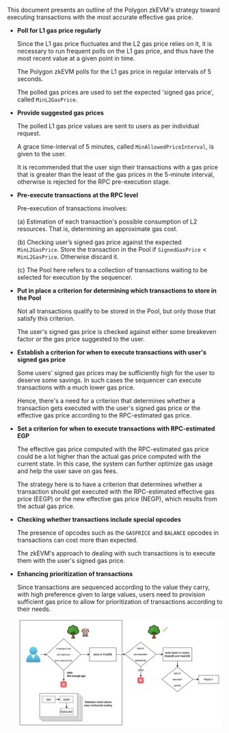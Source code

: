 This document presents an outline of the Polygon zkEVM's strategy toward executing transactions with the most accurate effective gas price.

- **Poll for L1 gas price regularly**
    
    Since the L1 gas price fluctuates and the L2 gas price relies on it, it is necessary to run frequent polls on the L1 gas price, and thus have the most recent value at a given point in time.

    The Polygon zkEVM polls for the L1 gas price in regular intervals of 5 seconds.

    The polled gas prices are used to set the expected 'signed gas price', called $\texttt{MinL2GasPrice}$.


- **Provide suggested gas prices**
    
    The polled L1 gas price values are sent to users as per individual request.

    A grace time-interval of 5 minutes, called $\texttt{MinAllowedPriceInterval}$, is given to the user.

    It is recommended that the user sign their transactions with a gas price that is greater than the least of the gas prices in the 5-minute interval, otherwise is rejected for the RPC pre-execution stage.


- **Pre-execute transactions at the RPC level**
    
    Pre-execution of transactions involves:
        
    (a) Estimation of each transaction's possible consumption of L2 resources. That is, determining an approximate gas cost.

    (b) Checking user’s signed gas price against the expected $\texttt{MinL2GasPrice}$. Store the transaction in the Pool if $\texttt{SignedGasPrice} < \texttt{MinL2GasPrice}$​. Otherwise discard it.

    (c\) The Pool here refers to a collection of transactions waiting to be selected for execution by the sequencer.


- **Put in place a criterion for determining which transactions to store in the Pool**
    
    Not all transactions qualify to be stored in the Pool, but only those that satisfy this criterion.

    The user's signed gas price is checked against either some breakeven factor or the gas price suggested to the user.


- **Establish a criterion for when to execute transactions with user's signed gas price**
    
    Some users' signed gas prices may be sufficiently high for the user to deserve some savings. In such cases the sequencer can execute transactions with a much lower gas price.

    Hence, there's a need for a criterion that determines whether a transaction gets executed with the user's signed gas price or the effective gas price according to the RPC-estimated gas price.


- **Set a criterion for when to execute transactions with RPC-estimated EGP**
    
    The effective gas price computed with the RPC-estimated gas price could be a lot higher than the actual gas price computed with the current state. In this case, the system can further optimize gas usage and help the user save on gas fees.

    The strategy here is to have a criterion that determines whether a transaction should get executed with the RPC-estimated effective gas price (EEGP) or the new effective gas price (NEGP), which results from the actual gas price.


- **Checking whether transactions include special opcodes**
    
    The presence of opcodes such as the $\texttt{GASPRICE}$ and $\texttt{BALANCE}$ opcodes in transactions can cost more than expected.

    The zkEVM's approach to dealing with such transactions is to execute them with the user's signed gas price.


- **Enhancing prioritization of transactions**
    
    Since transactions are sequenced according to the value they carry, with high preference given to large values, users need to provision sufficient gas price to allow for prioritization of transactions according to their needs.

    ![Figure: Pre-excution scheme](../../../img/zkEVM/rpc-tx-preexec.png)
